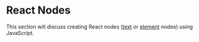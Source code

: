 # React Nodes

This section will discuss creating React nodes ([text](http://domenlightenment.com/#7) or [element](http://domenlightenment.com/#3) nodes) using JavaScript.
